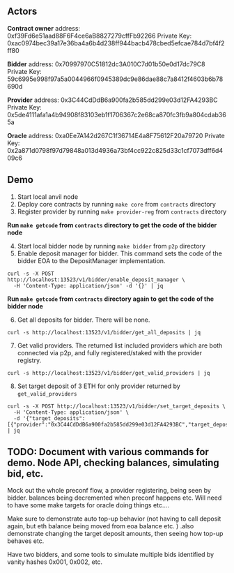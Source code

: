 
## Actors

**Contract owner** address: 0xf39Fd6e51aad88F6F4ce6aB8827279cffFb92266
Private Key: 0xac0974bec39a17e36ba4a6b4d238ff944bacb478cbed5efcae784d7bf4f2ff80

**Bidder** address: 0x70997970C51812dc3A010C7d01b50e0d17dc79C8
Private Key: 59c6995e998f97a5a0044966f0945389dc9e86dae88c7a8412f4603b6b78690d

**Provider** address: 0x3C44CdDdB6a900fa2b585dd299e03d12FA4293BC
Private Key: 0x5de4111afa1a4b94908f83103eb1f1706367c2e68ca870fc3fb9a804cdab365a

**Oracle** address: 0xa0Ee7A142d267C1f36714E4a8F75612F20a79720
Private Key: 0x2a871d0798f97d79848a013d4936a73bf4cc922c825d33c1cf7073dff6d409c6

## Demo

1. Start local anvil node
2. Deploy core contracts by running `make core` from `contracts` directory
3. Register provider by running `make provider-reg` from `contracts` directory

__Run `make getcode` from `contracts` directory to get the code of the bidder node__

4. Start local bidder node by running `make bidder` from `p2p` directory
5. Enable deposit manager for bidder. This command sets the code of the bidder EOA to the DepositManager implementation.
  ```
  curl -s -X POST http://localhost:13523/v1/bidder/enable_deposit_manager \
    -H 'Content-Type: application/json' -d '{}' | jq
  ```

__Run `make getcode` from `contracts` directory again to get the code of the bidder node__

6. Get all deposits for bidder. There will be none.

```
curl -s http://localhost:13523/v1/bidder/get_all_deposits | jq
```

7. Get valid providers. The returned list included providers which are both connected via p2p, and fully registered/staked with the provider registry.

```
curl -s http://localhost:13523/v1/bidder/get_valid_providers | jq
```

8. Set target deposit of 3 ETH for only provider returned by `get_valid_providers`

```
curl -s -X POST http://localhost:13523/v1/bidder/set_target_deposits \
  -H 'Content-Type: application/json' \
  -d '{"target_deposits":[{"provider":"0x3C44CdDdB6a900fa2b585dd299e03d12FA4293BC","target_deposit":3000000000000000000}]}' | jq
```



## TODO: Document with various commands for demo. Node API, checking balances, simulating bid, etc.


Mock out the whole preconf flow, a provider registering, being seen by bidder. balances being decremented when preconf happens etc. Will need to have some make targets for oracle doing things etc....

Make sure to demonstrate auto top-up behavior (not having to call deposit again, but eth balance being moved from eoa balance etc. ) .also demonstrate changing the target deposit amounts, then seeing how top-up behaves etc. 

Have two bidders, and some tools to simulate multiple bids identified by vanity hashes 0x001, 0x002, etc.
